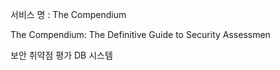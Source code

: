 서비스 명 : The Compendium

The Compendium: The Definitive Guide to Security Assessmen

보안 취약점 평가 DB 시스템
